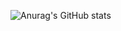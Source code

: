 
![Anurag's GitHub stats](https://github-readme-stats.vercel.app/api?username=KimJinSeong-Git&show_icons=true&theme=radical)
<!--
**KimJinSeong-Git/KimJinSeong-Git** is a ✨ _special_ ✨ repository because its `README.md` (this file) appears on your GitHub profile.

Here are some ideas to get you started:

- 🔭 I’m currently working on ...
- 🌱 I’m currently learning ...
- 👯 I’m looking to collaborate on ...
- 🤔 I’m looking for help with ...
- 💬 Ask me about ...
- 📫 How to reach me: ...
- 😄 Pronouns: ...
- ⚡ Fun fact: ...
-->
